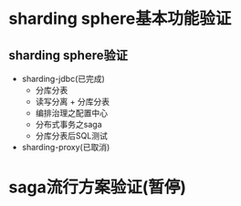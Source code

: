 # sharding sphere基本功能验证

## sharding sphere验证
- sharding-jdbc(已完成)
    - 分库分表
    - 读写分离 + 分库分表
    - 编排治理之配置中心
    - 分布式事务之saga
    - 分库分表后SQL测试
- sharding-proxy(已取消)
    
# saga流行方案验证(暂停) 